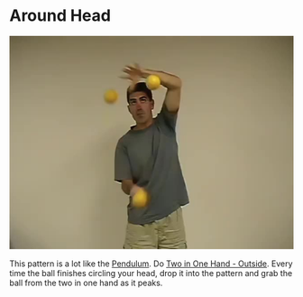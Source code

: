 # Around Head

![AroundHead](/resources/videos/poster/aroundhead.jpg)

This pattern is a lot like the [Pendulum](pendulum.md). Do [Two in One Hand - Outside](twoinonehand-outside.md). Every time the ball finishes circling your head, drop it into the pattern and grab the ball from the two in one hand as it peaks.

